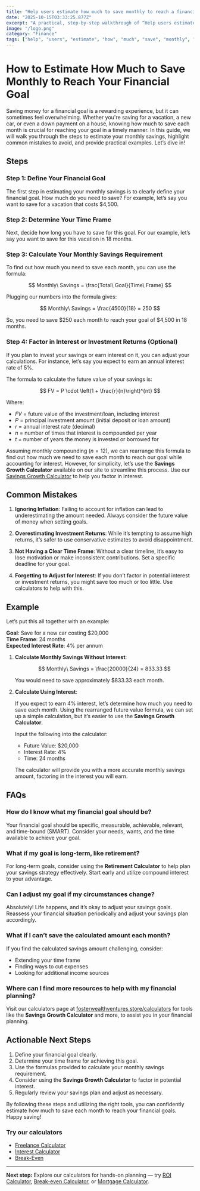 ```yaml
---
title: "Help users estimate how much to save monthly to reach a financial goal — Complete Guide"
date: "2025-10-15T03:33:25.877Z"
excerpt: "A practical, step-by-step walkthrough of “Help users estimate how much to save monthly to reach a financial goal”."
image: "/logo.png"
category: "Finance"
tags: ["help", "users", "estimate", "how", "much", "save", "monthly", "reach"]
---
```


# How to Estimate How Much to Save Monthly to Reach Your Financial Goal

Saving money for a financial goal is a rewarding experience, but it can sometimes feel overwhelming. Whether you're saving for a vacation, a new car, or even a down payment on a house, knowing how much to save each month is crucial for reaching your goal in a timely manner. In this guide, we will walk you through the steps to estimate your monthly savings, highlight common mistakes to avoid, and provide practical examples. Let’s dive in!

## Steps

### Step 1: Define Your Financial Goal

The first step in estimating your monthly savings is to clearly define your financial goal. How much do you need to save? For example, let’s say you want to save for a vacation that costs $4,500.

### Step 2: Determine Your Time Frame

Next, decide how long you have to save for this goal. For our example, let’s say you want to save for this vacation in 18 months.

### Step 3: Calculate Your Monthly Savings Requirement

To find out how much you need to save each month, you can use the formula:

$$
Monthly\ Savings = \frac{Total\ Goal}{Time\ Frame}
$$

Plugging our numbers into the formula gives:

$$
Monthly\ Savings = \frac{4500}{18} = 250
$$

So, you need to save $250 each month to reach your goal of $4,500 in 18 months.

### Step 4: Factor in Interest or Investment Returns (Optional)

If you plan to invest your savings or earn interest on it, you can adjust your calculations. For instance, let’s say you expect to earn an annual interest rate of 5%. 

The formula to calculate the future value of your savings is:

$$
FV = P \cdot \left(1 + \frac{r}{n}\right)^{nt}
$$

Where:
- $FV$ = future value of the investment/loan, including interest
- $P$ = principal investment amount (initial deposit or loan amount)
- $r$ = annual interest rate (decimal)
- $n$ = number of times that interest is compounded per year
- $t$ = number of years the money is invested or borrowed for

Assuming monthly compounding ($n = 12$), we can rearrange this formula to find out how much we need to save each month to reach our goal while accounting for interest. However, for simplicity, let’s use the **Savings Growth Calculator** available on our site to streamline this process. Use our [Savings Growth Calculator](/calculators) to help you factor in interest.

## Common Mistakes

1. **Ignoring Inflation**: Failing to account for inflation can lead to underestimating the amount needed. Always consider the future value of money when setting goals.
   
2. **Overestimating Investment Returns**: While it’s tempting to assume high returns, it’s safer to use conservative estimates to avoid disappointment.
   
3. **Not Having a Clear Time Frame**: Without a clear timeline, it’s easy to lose motivation or make inconsistent contributions. Set a specific deadline for your goal.

4. **Forgetting to Adjust for Interest**: If you don’t factor in potential interest or investment returns, you might save too much or too little. Use calculators to help with this.

## Example

Let’s put this all together with an example:

**Goal**: Save for a new car costing $20,000  
**Time Frame**: 24 months  
**Expected Interest Rate**: 4% per annum

1. **Calculate Monthly Savings Without Interest**:

   $$
   Monthly\ Savings = \frac{20000}{24} = 833.33
   $$

   You would need to save approximately $833.33 each month.

2. **Calculate Using Interest**: 

   If you expect to earn 4% interest, let’s determine how much you need to save each month. Using the rearranged future value formula, we can set up a simple calculation, but it’s easier to use the **Savings Growth Calculator**. 

   Input the following into the calculator:
   - Future Value: $20,000
   - Interest Rate: 4%
   - Time: 24 months

   The calculator will provide you with a more accurate monthly savings amount, factoring in the interest you will earn.

## FAQs

### How do I know what my financial goal should be?

Your financial goal should be specific, measurable, achievable, relevant, and time-bound (SMART). Consider your needs, wants, and the time available to achieve your goal.

### What if my goal is long-term, like retirement?

For long-term goals, consider using the **Retirement Calculator** to help plan your savings strategy effectively. Start early and utilize compound interest to your advantage.

### Can I adjust my goal if my circumstances change?

Absolutely! Life happens, and it’s okay to adjust your savings goals. Reassess your financial situation periodically and adjust your savings plan accordingly.

### What if I can’t save the calculated amount each month?

If you find the calculated savings amount challenging, consider:
- Extending your time frame
- Finding ways to cut expenses
- Looking for additional income sources

### Where can I find more resources to help with my financial planning?

Visit our calculators page at [fosterwealthventures.store/calculators](https://fosterwealthventures.store/calculators) for tools like the **Savings Growth Calculator** and more, to assist you in your financial planning.

## Actionable Next Steps

1. Define your financial goal clearly.
2. Determine your time frame for achieving this goal.
3. Use the formulas provided to calculate your monthly savings requirement.
4. Consider using the **Savings Growth Calculator** to factor in potential interest.
5. Regularly review your savings plan and adjust as necessary.

By following these steps and utilizing the right tools, you can confidently estimate how much to save each month to reach your financial goals. Happy saving!



### Try our calculators
- [Freelance Calculator](/calculators)
- [Interest Calculator](/calculators)
- [Break-Even](/calculators)


---
**Next step:** Explore our calculators for hands-on planning — try [ROI Calculator](/calculators), [Break-even Calculator](/calculators), or [Mortgage Calculator](/calculators).


<script type="application/ld+json">
{
  "@context": "https://schema.org",
  "@type": "Article",
  "headline": "Help users estimate how much to save monthly to reach a financial goal — Complete Guide",
  "description": "A practical, step-by-step walkthrough of “Help users estimate how much to save monthly to reach a financial goal”.",
  "author": {
    "@type": "Organization",
    "name": "Foster Wealth Ventures"
  },
  "datePublished": "2025-10-15T03:33:05.771Z",
  "image": "/logo.png"
}
</script>


<script type="application/ld+json">
{ "@context":"https://schema.org", "@type":"FAQPage", "mainEntity": [] }
</script>
